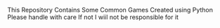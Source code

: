 This Repository Contains Some Common Games Created using Python
Please handle with care
If not I wiil not be responsible for it
